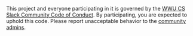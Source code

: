 This project and everyone participating in it is governed by the
[WWU CS Slack Community Code of Conduct][code-of-conduct]. By participating,
you are expected to uphold this code. Please report unacceptable behavior to
the [community admins][community-admins].

[code-of-conduct]: https://wwucs.github.io/code-of-conduct
[community-admins]: https://wwucs.slack.com/account/team
